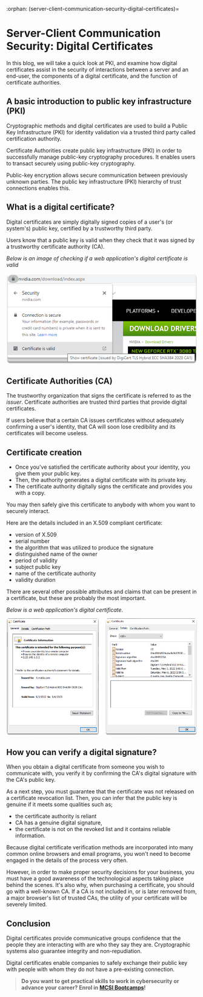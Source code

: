 :orphan:
(server-client-communication-security-digital-certificates)=
# Server-Client Communication Security: Digital Certificates
 

In this blog, we will take a quick look at PKI, and examine how digital certificates assist in the security of interactions between a server and an end-user, the components of a digital certificate, and the function of certificate authorities.

## A basic introduction to public key infrastructure (PKI)

Cryptographic methods and digital certificates are used to build a Public Key Infrastructure (PKI) for identity validation via a trusted third party called certification authority.

Certificate Authorities create public key infrastructure (PKI) in order to successfully manage public-key cryptography procedures. It enables users to transact securely using public-key cryptography.

Public-key encryption allows secure communication between previously unknown parties. The public key infrastructure (PKI) hierarchy of trust connections enables this.

## What is a digital certificate?

Digital certificates are simply digitally signed copies of a user's (or system's) public key, certified by a trustworthy third party.

Users know that a public key is valid when they check that it was signed by a trustworthy certificate authority (CA).

_Below is an image of checking if a web application's digital certificate is valid_

![](images/digital-certificates2.png)

## Certificate Authorities (CA)

The trustworthy organization that signs the certificate is referred to as the _issuer_. Certificate authorities are trusted third parties that provide digital certificates.

If users believe that a certain CA issues certificates without adequately confirming a user's identity, that CA will soon lose credibility and its certificates will become useless.

## Certificate creation

- Once you've satisfied the certificate authority about your identity, you give them your public key.
- Then, the authority generates a digital certificate with its private key.
- The certificate authority digitally signs the certificate and provides you with a copy.

You may then safely give this certificate to anybody with whom you want to securely interact.

Here are the details included in an X.509 compliant certificate:

- version of X.509
- serial number
- the algorithm that was utilized to produce the signature
- distinguished name of the owner
- period of validity
- subject public key
- name of the certificate authority
- validity duration

There are several other possible attributes and claims that can be present in a certificate, but these are probably the most important.

_Below is a web application's digital certificate._

![](images/digital-certificates.png)

## How you can verify a digital signature?

When you obtain a digital certificate from someone you wish to communicate with, you verify it by confirming the CA's digital signature with the CA's public key.

As a next step, you must guarantee that the certificate was not released on a certificate revocation list. Then, you can infer that the public key is genuine if it meets some qualities such as;

- the certificate authority is reliant
- CA has a genuine digital signature,
- the certificate is not on the revoked list and it contains reliable information.

Because digital certificate verification methods are incorporated into many common online browsers and email programs, you won't need to become engaged in the details of the process very often.

However, in order to make proper security decisions for your business, you must have a good awareness of the technological aspects taking place behind the scenes.
It's also why, when purchasing a certificate, you should go with a well-known CA.
If a CA is not included in, or is later removed from, a major browser's list of trusted CAs, the utility of your certificate will be severely limited.

## Conclusion

Digital certificates provide communicative groups confidence that the people they are interacting with are who they say they are. Cryptographic systems also guarantee integrity and non-repudiation.

Digital certificates enable companies to safely exchange their public key with people with whom they do not have a pre-existing connection.

> **Do you want to get practical skills to work in cybersecurity or advance your career? Enrol in [MCSI Bootcamps](https://www.mosse-institute.com/bootcamps.html)!**